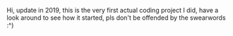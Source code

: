 Hi, update in 2019, this is the very first actual coding project I did, have a look around to see how it started, pls don't be offended by the swearwords :^)
